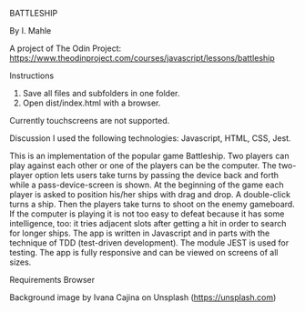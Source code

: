 BATTLESHIP

By I. Mahle

A project of The Odin Project: https://www.theodinproject.com/courses/javascript/lessons/battleship

Instructions

1. Save all files and subfolders in one folder.
2. Open dist/index.html with a browser.

Currently touchscreens are not supported.

Discussion
I used the following technologies: Javascript, HTML, CSS, Jest.

This is an implementation of the popular game Battleship. Two players can play against each other or one of the players can be the computer. The two-player option lets users take turns by passing the device back and forth while a pass-device-screen is shown. At the beginning of the game each player is asked to position his/her ships with drag and drop. A double-click turns a ship. Then the players take turns to shoot on the enemy gameboard. If the computer is playing it is not too easy to defeat because it has some intelligence, too: it tries adjacent slots after getting a hit in order to search for longer ships. The app is written in Javascript and in parts with the technique of TDD (test-driven development). The module JEST is used for testing. The app is fully responsive and can be viewed on screens of all sizes.

Requirements
Browser

Background image by Ivana Cajina on Unsplash (https://unsplash.com)
